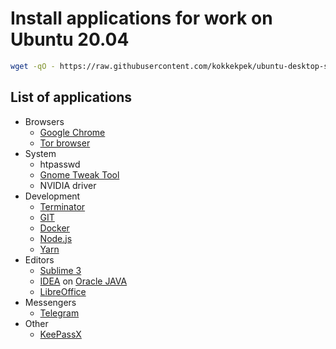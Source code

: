 # Install applications for work on Ubuntu 20.04
```sh
wget -qO - https://raw.githubusercontent.com/kokkekpek/ubuntu-desktop-setup/master/ubuntu-desktop-setup.sh | bash -
```

## List of applications
* Browsers
  * [Google Chrome](https://www.google.ru/intl/en/chrome)
  * [Tor browser](https://www.torproject.org/download)
* System
  * htpasswd
  * [Gnome Tweak Tool](https://wiki.gnome.org/Apps/Tweaks)
  * NVIDIA driver
* Development
  * [Terminator](https://github.com/gnome-terminator/terminator)
  * [GIT](https://git-scm.com)
  * [Docker](https://www.docker.com)
  * [Node.js](https://nodejs.org)
  * [Yarn](https://yarnpkg.com)
* Editors
  * [Sublime 3](https://www.sublimetext.com/3)
  * [IDEA](https://www.jetbrains.com) on [Oracle JAVA](https://www.oracle.com/java/technologies)
  * [LibreOffice](https://www.libreoffice.org)
* Messengers
  * [Telegram](https://telegram.org)
* Other
  * [KeePassX](https://www.keepassx.org/)